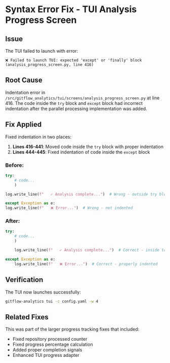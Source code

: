 # Syntax Error Fix - TUI Analysis Progress Screen

## Issue
The TUI failed to launch with error:
```
❌ Failed to launch TUI: expected 'except' or 'finally' block (analysis_progress_screen.py, line 416)
```

## Root Cause
Indentation error in `/src/gitflow_analytics/tui/screens/analysis_progress_screen.py` at line 416. The code inside the `try` block and `except` block had incorrect indentation after the parallel processing implementation was added.

## Fix Applied
Fixed indentation in two places:

1. **Lines 416-441**: Moved code inside the `try` block with proper indentation
2. **Lines 444-445**: Fixed indentation of code inside the `except` block

### Before:
```python
try:
    # code...
    )

log.write_line(f"   ✓ Analysis complete...")  # Wrong - outside try block

except Exception as e:
log.write_line(f"   ❌ Error...")  # Wrong - not indented
```

### After:
```python
try:
    # code...
    )

    log.write_line(f"   ✓ Analysis complete...")  # Correct - inside try block

except Exception as e:
    log.write_line(f"   ❌ Error...")  # Correct - properly indented
```

## Verification
The TUI now launches successfully:
```bash
gitflow-analytics tui -c config.yaml -w 4
```

## Related Fixes
This was part of the larger progress tracking fixes that included:
- Fixed repository processed counter
- Fixed progress percentage calculation
- Added proper completion signals
- Enhanced TUI progress adapter